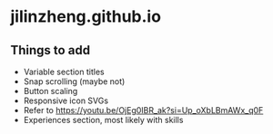 # jilinzheng.github.io

## Things to add

- Variable section titles
- Snap scrolling (maybe not)
- Button scaling
- Responsive icon SVGs
- Refer to https://youtu.be/OjEg0IBR_ak?si=Up_oXbLBmAWx_q0F
- Experiences section, most likely with skills